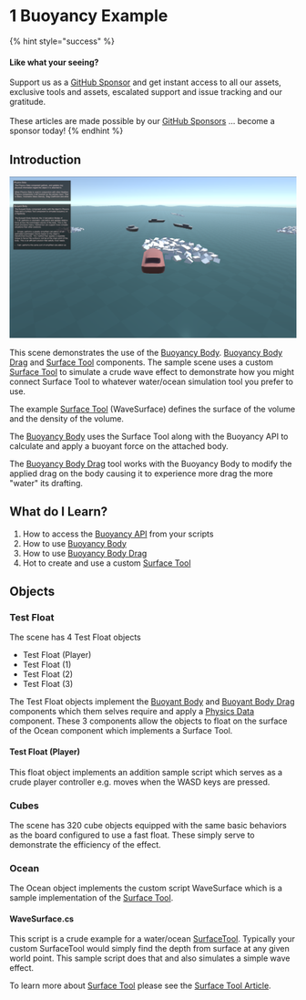 # 1 Buoyancy Example

{% hint style="success" %}
#### Like what your seeing?

Support us as a [GitHub Sponsor](../../../become-a-sponsor/) and get instant access to all our assets, exclusive tools and assets, escalated support and issue tracking and our gratitude.\
\
These articles are made possible by our [GitHub Sponsors](../../../become-a-sponsor/) ... become a sponsor today!
{% endhint %}

## Introduction

![](<../../../.gitbook/assets/image (379).png>)

This scene demonstrates the use of the [Buoyancy Body](../components/buoyant-body.md). [Buoyancy Body Drag](../components/buoyant-body-drag.md) and [Surface Tool](../components/surface-tool.md) components. The sample scene uses a custom [Surface Tool](../components/surface-tool.md) to simulate a crude wave effect to demonstrate how you might connect Surface Tool to whatever water/ocean simulation tool you prefer to use.

The example [Surface Tool](../components/surface-tool.md) (WaveSurface) defines the surface of the volume and the density of the volume.

The [Buoyancy Body](../components/buoyant-body.md) uses the Surface Tool along with the Buoyancy API to calculate and apply a buoyant force on the attached body.

The [Buoyancy Body Drag](../components/buoyant-body-drag.md) tool works with the Buoyancy Body to modify the applied drag on the body causing it to experience more drag the more "water" its drafting.

## What do I Learn?

1. How to access the [Buoyancy API](../api/buoyancy.md) from your scripts
2. How to use [Buoyancy Body](../components/buoyant-body.md)
3. How to use [Buoyancy Body Drag](../components/buoyant-body-drag.md)
4. Hot to create and use a custom [Surface Tool](../components/surface-tool.md)

## Objects

### Test Float

The scene has 4 Test Float objects

* Test Float (Player)
* Test Float (1)
* Test Float (2)
* Test Float (3)

The Test Float objects implement the [Buoyant Body](../components/buoyant-body.md) and [Buoyant Body Drag](../components/buoyant-body-drag.md) components which them selves require and apply a [Physics Data](../components/physics-data.md) component. These 3 components allow the objects to float on the surface of the Ocean component which implements a Surface Tool.

#### Test Float (Player)&#x20;

This float object implements an addition sample script which serves as a crude player controller e.g. moves when the WASD keys are pressed.

### Cubes

The scene has 320 cube objects equipped with the same basic behaviors as the board configured to use a fast float. These simply serve to demonstrate the efficiency of the effect.

### Ocean

The Ocean object implements the custom script WaveSurface which is a sample implementation of the [Surface Tool](../components/surface-tool.md).

#### WaveSurface.cs

This script is a crude example for a water/ocean [SurfaceTool](../components/surface-tool.md). Typically your custom SurfaceTool would simply find the depth from surface at any given world point. This sample script does that and also simulates a simple wave effect.

To learn more about [Surface Tool](../components/surface-tool.md) please see the [Surface Tool Article](../components/surface-tool.md).
